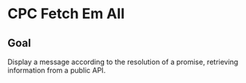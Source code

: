 # CPC Fetch Em All

<!-- ## [Live Demo]() -->

## Goal

Display a message according to the resolution of a promise, retrieving information from a public API.
